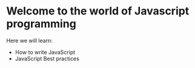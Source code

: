 # Welcome to the world of Javascript programming

Here we will learn:

- How to write JavaScript
- JavaScript Best practices
